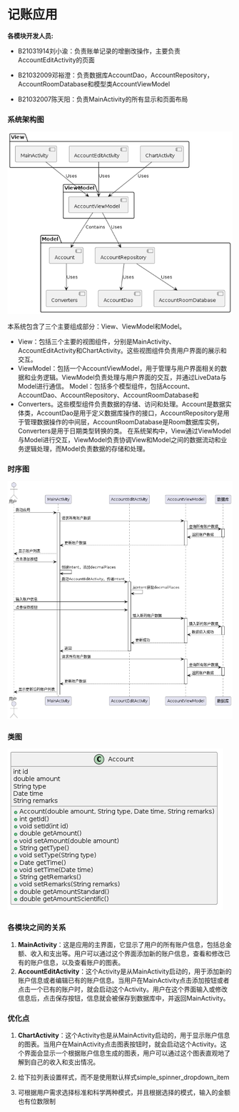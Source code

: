 # 记账应用

**各模块开发人员:**

* B21031914刘小渝：负责账单记录的增删改操作，主要负责AccountEditActivity的页面
  
* B21032009邓裕澄：负责数据库AccountDao，AccountRepository，AccountRoomDatabase和模型类AccountViewModel
  
* B21032007陈天阳：负责MainActivity的所有显示和页面布局

### 系统架构图

![架构图](IMG/架构图.png)

本系统包含了三个主要组成部分：View、ViewModel和Model。

* View：包括三个主要的视图组件，分别是MainActivity、AccountEditActivity和ChartActivity。这些视图组件负责用户界面的展示和交互。
* ViewModel：包括一个AccountViewModel，用于管理与用户界面相关的数据和业务逻辑。ViewModel负责处理与用户界面的交互，并通过LiveData与Model进行通信。
  Model：包括多个模型组件，包括Account、AccountDao、AccountRepository、AccountRoomDatabase和
* Converters。这些模型组件负责数据的存储、访问和处理。Account是数据实体类，AccountDao是用于定义数据库操作的接口，AccountRepository是用于管理数据操作的中间层，AccountRoomDatabase是Room数据库实例，Converters是用于日期类型转换的类。
  在系统架构中，View通过ViewModel与Model进行交互，ViewModel负责协调View和Model之间的数据流动和业务逻辑处理，而Model负责数据的存储和处理。

### 时序图

![时序图](IMG/时序图.png)

### 类图

![类图](IMG/类图.png)

### 各模块之间的关系

1. **MainActivity**：这是应用的主界面，它显示了用户的所有账户信息，包括总金额、收入和支出等。用户可以通过这个界面添加新的账户信息，查看和修改已有的账户信息，以及查看账户的图表。
2. **AccountEditActivity**：这个Activity是从MainActivity启动的，用于添加新的账户信息或者编辑已有的账户信息。当用户在MainActivity点击添加按钮或者点击一个已有的账户时，就会启动这个Activity。用户在这个界面输入或修改信息后，点击保存按钮，信息就会被保存到数据库中，并返回MainActivity。



### 优化点

1. **ChartActivity**：这个Activity也是从MainActivity启动的，用于显示账户信息的图表。当用户在MainActivity点击图表按钮时，就会启动这个Activity。这个界面会显示一个根据账户信息生成的图表，用户可以通过这个图表直观地了解到自己的收入和支出情况。

2. 给下拉列表设置样式，而不是使用默认样式simple_spinner_dropdown_item
3. 可根据用户需求选择标准和科学两种模式，并且根据选择的模式，输入的金额也有位数限制
